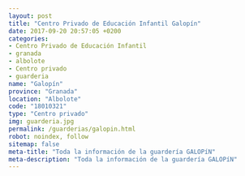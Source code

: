 ```yaml
---
layout: post
title: "Centro Privado de Educación Infantil Galopín"
date: 2017-09-20 20:57:05 +0200
categories:
- Centro Privado de Educación Infantil
- granada
- albolote
- Centro privado
- guarderia
name: "Galopín"
province: "Granada"
location: "Albolote"
code: "18010321"
type: "Centro privado"
img: guarderia.jpg
permalink: /guarderias/galopin.html
robot: noindex, follow
sitemap: false
meta-title: "Toda la información de la guardería GALOPíN"
meta-description: "Toda la información de la guardería GALOPíN"
---
```

